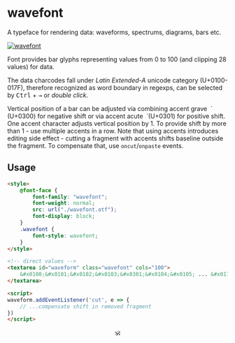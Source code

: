 # wavefont

A typeface for rendering data: waveforms, spectrums, diagrams, bars etc.

[![wavefont](https://raw.githubusercontent.com/audio-lab/wavefont/gh-pages/preview.png "wavefont")](http://audio-lab.github.io/wavefont/)

Font provides bar glyphs representing values from 0 to 100 (and clipping 28 values) for data.

The data charcodes fall under _Latin Extended-A_ unicode category (U+0100-017F), therefore recognized as word boundary in regexps, can be selected by <kbd>Ctrl</kbd> + <kbd>→</kbd> or _double click_.

Vertical position of a bar can be adjusted via combining accent grave &nbsp;&#x0300; (U+0300) for negative shift or via accent acute &nbsp;&#x0301; (U+0301) for positive shift. One accent character adjusts vertical position by 1. To provide shift by more than 1 - use multiple accents in a row. Note that using accents introduces editing side effect - cutting a fragment with accents shifts baseline outside the fragment. To compensate that, use `oncut`/`onpaste` events.

<!-- Font also provides variables: _width_, _align_. -->

## Usage

```html
<style>
	@font-face {
		font-family: "wavefont";
		font-weight: normal;
		src: url("./wavefont.otf");
		font-display: block;
	}
	.wavefont {
		font-style: wavefont;
	}
</style>

<!-- direct values -->
<textarea id="waveform" class="wavefont" cols="100">
	&#x0100;&#x0101;&#x0102;&#x0103;&#x0301;&#x0104;&#x0105; ... &#x017f;
</textarea>

<script>
waveform.addEventListener('cut', e => {
	// ...compensate shift in removed fragment
})
</script>
```

<p align="center">🕉<p>

